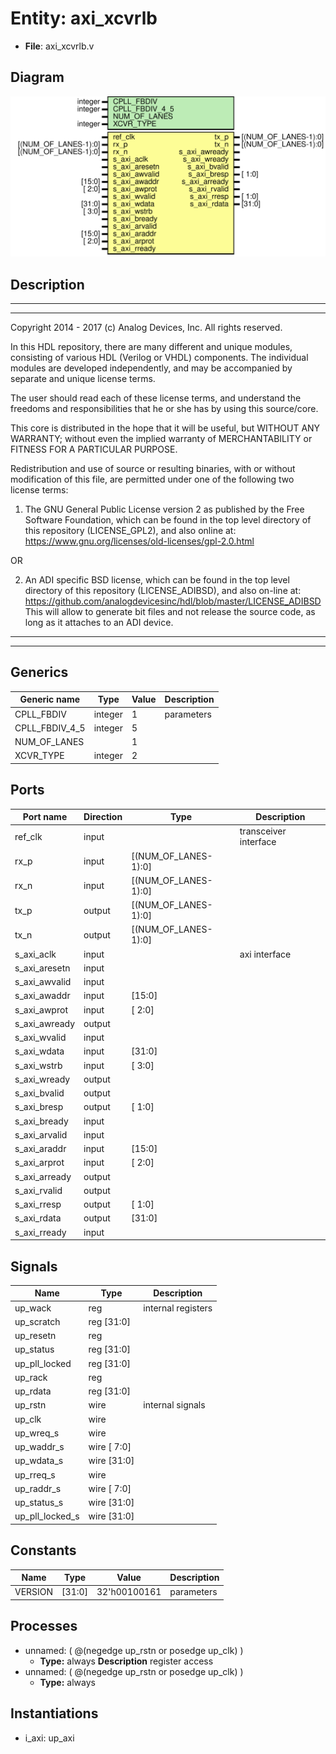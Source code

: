 # Entity: axi_xcvrlb

- **File**: axi_xcvrlb.v
## Diagram

![Diagram](axi_xcvrlb.svg "Diagram")
## Description

 ***************************************************************************
 ***************************************************************************
 Copyright 2014 - 2017 (c) Analog Devices, Inc. All rights reserved.

 In this HDL repository, there are many different and unique modules, consisting
 of various HDL (Verilog or VHDL) components. The individual modules are
 developed independently, and may be accompanied by separate and unique license
 terms.

 The user should read each of these license terms, and understand the
 freedoms and responsibilities that he or she has by using this source/core.

 This core is distributed in the hope that it will be useful, but WITHOUT ANY
 WARRANTY; without even the implied warranty of MERCHANTABILITY or FITNESS FOR
 A PARTICULAR PURPOSE.

 Redistribution and use of source or resulting binaries, with or without modification
 of this file, are permitted under one of the following two license terms:

   1. The GNU General Public License version 2 as published by the
      Free Software Foundation, which can be found in the top level directory
      of this repository (LICENSE_GPL2), and also online at:
      <https://www.gnu.org/licenses/old-licenses/gpl-2.0.html>

 OR

   2. An ADI specific BSD license, which can be found in the top level directory
      of this repository (LICENSE_ADIBSD), and also on-line at:
      https://github.com/analogdevicesinc/hdl/blob/master/LICENSE_ADIBSD
      This will allow to generate bit files and not release the source code,
      as long as it attaches to an ADI device.

 ***************************************************************************
 ***************************************************************************

## Generics

| Generic name   | Type    | Value | Description  |
| -------------- | ------- | ----- | ------------ |
| CPLL_FBDIV     | integer | 1     |  parameters  |
| CPLL_FBDIV_4_5 | integer | 5     |              |
| NUM_OF_LANES   |         | 1     |              |
| XCVR_TYPE      | integer | 2     |              |
## Ports

| Port name     | Direction | Type                 | Description            |
| ------------- | --------- | -------------------- | ---------------------- |
| ref_clk       | input     |                      |  transceiver interface |
| rx_p          | input     | [(NUM_OF_LANES-1):0] |                        |
| rx_n          | input     | [(NUM_OF_LANES-1):0] |                        |
| tx_p          | output    | [(NUM_OF_LANES-1):0] |                        |
| tx_n          | output    | [(NUM_OF_LANES-1):0] |                        |
| s_axi_aclk    | input     |                      |  axi interface         |
| s_axi_aresetn | input     |                      |                        |
| s_axi_awvalid | input     |                      |                        |
| s_axi_awaddr  | input     | [15:0]               |                        |
| s_axi_awprot  | input     | [ 2:0]               |                        |
| s_axi_awready | output    |                      |                        |
| s_axi_wvalid  | input     |                      |                        |
| s_axi_wdata   | input     | [31:0]               |                        |
| s_axi_wstrb   | input     | [ 3:0]               |                        |
| s_axi_wready  | output    |                      |                        |
| s_axi_bvalid  | output    |                      |                        |
| s_axi_bresp   | output    | [ 1:0]               |                        |
| s_axi_bready  | input     |                      |                        |
| s_axi_arvalid | input     |                      |                        |
| s_axi_araddr  | input     | [15:0]               |                        |
| s_axi_arprot  | input     | [ 2:0]               |                        |
| s_axi_arready | output    |                      |                        |
| s_axi_rvalid  | output    |                      |                        |
| s_axi_rresp   | output    | [ 1:0]               |                        |
| s_axi_rdata   | output    | [31:0]               |                        |
| s_axi_rready  | input     |                      |                        |
## Signals

| Name            | Type           | Description          |
| --------------- | -------------- | -------------------- |
| up_wack         | reg            |  internal registers  |
| up_scratch      | reg     [31:0] |                      |
| up_resetn       | reg            |                      |
| up_status       | reg     [31:0] |                      |
| up_pll_locked   | reg     [31:0] |                      |
| up_rack         | reg            |                      |
| up_rdata        | reg     [31:0] |                      |
| up_rstn         | wire           |  internal signals    |
| up_clk          | wire           |                      |
| up_wreq_s       | wire           |                      |
| up_waddr_s      | wire [ 7:0]    |                      |
| up_wdata_s      | wire [31:0]    |                      |
| up_rreq_s       | wire           |                      |
| up_raddr_s      | wire [ 7:0]    |                      |
| up_status_s     | wire [31:0]    |                      |
| up_pll_locked_s | wire [31:0]    |                      |
## Constants

| Name    | Type   | Value        | Description  |
| ------- | ------ | ------------ | ------------ |
| VERSION | [31:0] | 32'h00100161 |  parameters  |
## Processes
- unnamed: ( @(negedge up_rstn or posedge up_clk) )
  - **Type:** always
**Description**
 register access 
- unnamed: ( @(negedge up_rstn or posedge up_clk) )
  - **Type:** always
## Instantiations

- i_axi: up_axi
